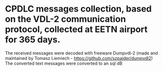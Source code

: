 # CPDLC messages collection, based on the VDL-2 communication protocol, collected at EETN airport for 365 days.
The received messages were decoded with freeware Dumpvdl-2 (made and maintained by Tomasz Liemiech - https://github.com/szpajder/dumpvdl2)
The converted text messages were converted to an sql dB

